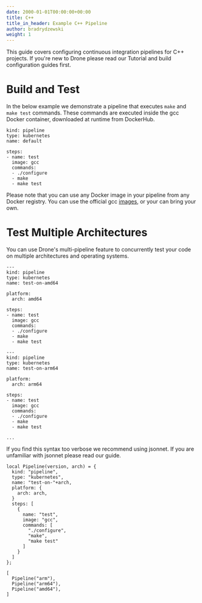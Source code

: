 ```yaml
---
date: 2000-01-01T00:00:00+00:00
title: C++
title_in_header: Example C++ Pipeline
author: bradrydzewski
weight: 1
---
```


This guide covers configuring continuous integration pipelines for C++ projects. If you're new to Drone please read our Tutorial and build configuration guides first.

# Build and Test

In the below example we demonstrate a pipeline that executes `make` and `make test` commands. These commands are executed inside the gcc Docker container, downloaded at runtime from DockerHub.

```
kind: pipeline
type: kubernetes
name: default

steps:
- name: test
  image: gcc
  commands:
  - ./configure
  - make
  - make test
```

Please note that you can use any Docker image in your pipeline from any Docker registry. You can use the official gcc [images](https://hub.docker.com/r/_/gcc/), or your can bring your own.

# Test Multiple Architectures

You can use Drone's multi-pipeline feature to concurrently test your code on multiple architectures and operating systems.

```
---
kind: pipeline
type: kubernetes
name: test-on-amd64

platform:
  arch: amd64

steps:
- name: test
  image: gcc
  commands:
  - ./configure
  - make
  - make test

---
kind: pipeline
type: kubernetes
name: test-on-arm64

platform:
  arch: arm64

steps:
- name: test
  image: gcc
  commands:
  - ./configure
  - make
  - make test

...
```

If you find this syntax too verbose we recommend using jsonnet. If you are unfamiliar with jsonnet please read our guide.

```
local Pipeline(version, arch) = {
  kind: "pipeline",
  type: "kubernetes",
  name: "test-on-"+arch,
  platform: {
    arch: arch,
  }
  steps: [
    {
      name: "test",
      image: "gcc",
      commands: [
        "./configure",
        "make",
        "make test"
      ]
    }
  ]
};

[
  Pipeline("arm"),
  Pipeline("arm64"),
  Pipeline("amd64"),
]
```
